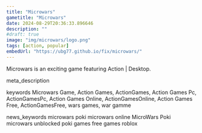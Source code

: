 ```yaml
---
title: "Microwars"
gametitle: "Microwars"
date: 2024-08-29T20:36:33.896646
description: ""
#draft: true
image: "img/microwars/logo.png"
tags: [action, popular]
embedUrl: "https://ubg77.github.io/fix/microwars/"
---
```


Microwars is an exciting game featuring Action | Desktop.

meta_description



keywords
Microwars Game, Action Games, ActionGames, Action Games Pc, ActionGamesPc, Action Games Online, ActionGamesOnline, Action Games Free, ActionGamesFree, wars games, war gamme


news_keywords
microwars poki microwars online MicroWars Poki microwars unblocked poki games free games roblox
